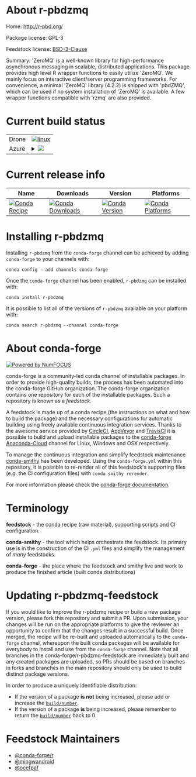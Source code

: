 About r-pbdzmq
==============

Home: http://r-pbd.org/

Package license: GPL-3

Feedstock license: [BSD-3-Clause](https://github.com/conda-forge/r-pbdzmq-feedstock/blob/master/LICENSE.txt)

Summary: 'ZeroMQ' is a well-known library for high-performance asynchronous messaging in scalable, distributed applications.  This package provides high level R wrapper functions to easily utilize 'ZeroMQ'. We mainly focus on interactive client/server programming frameworks. For convenience, a minimal 'ZeroMQ' library (4.2.2) is shipped with 'pbdZMQ', which can be used if no system installation of 'ZeroMQ' is available.  A few wrapper functions compatible with 'rzmq' are also provided.

Current build status
====================


<table><tr>
    <td>Drone</td>
    <td>
      <a href="https://cloud.drone.io/conda-forge/r-pbdzmq-feedstock">
        <img alt="linux" src="https://img.shields.io/drone/build/conda-forge/r-pbdzmq-feedstock/master.svg?label=Linux">
      </a>
    </td>
  </tr>
    
  <tr>
    <td>Azure</td>
    <td>
      <details>
        <summary>
          <a href="https://dev.azure.com/conda-forge/feedstock-builds/_build/latest?definitionId=5209&branchName=master">
            <img src="https://dev.azure.com/conda-forge/feedstock-builds/_apis/build/status/r-pbdzmq-feedstock?branchName=master">
          </a>
        </summary>
        <table>
          <thead><tr><th>Variant</th><th>Status</th></tr></thead>
          <tbody><tr>
              <td>linux_64_r_base3.6target_platformlinux-64</td>
              <td>
                <a href="https://dev.azure.com/conda-forge/feedstock-builds/_build/latest?definitionId=5209&branchName=master">
                  <img src="https://dev.azure.com/conda-forge/feedstock-builds/_apis/build/status/r-pbdzmq-feedstock?branchName=master&jobName=linux&configuration=linux_64_r_base3.6target_platformlinux-64" alt="variant">
                </a>
              </td>
            </tr><tr>
              <td>linux_64_r_base4.0target_platformlinux-64</td>
              <td>
                <a href="https://dev.azure.com/conda-forge/feedstock-builds/_build/latest?definitionId=5209&branchName=master">
                  <img src="https://dev.azure.com/conda-forge/feedstock-builds/_apis/build/status/r-pbdzmq-feedstock?branchName=master&jobName=linux&configuration=linux_64_r_base4.0target_platformlinux-64" alt="variant">
                </a>
              </td>
            </tr><tr>
              <td>linux_aarch64_r_base3.6target_platformlinux-aarch64</td>
              <td>
                <a href="https://dev.azure.com/conda-forge/feedstock-builds/_build/latest?definitionId=5209&branchName=master">
                  <img src="https://dev.azure.com/conda-forge/feedstock-builds/_apis/build/status/r-pbdzmq-feedstock?branchName=master&jobName=linux&configuration=linux_aarch64_r_base3.6target_platformlinux-aarch64" alt="variant">
                </a>
              </td>
            </tr><tr>
              <td>linux_aarch64_r_base4.0target_platformlinux-aarch64</td>
              <td>
                <a href="https://dev.azure.com/conda-forge/feedstock-builds/_build/latest?definitionId=5209&branchName=master">
                  <img src="https://dev.azure.com/conda-forge/feedstock-builds/_apis/build/status/r-pbdzmq-feedstock?branchName=master&jobName=linux&configuration=linux_aarch64_r_base4.0target_platformlinux-aarch64" alt="variant">
                </a>
              </td>
            </tr><tr>
              <td>linux_ppc64le_r_base3.6target_platformlinux-ppc64le</td>
              <td>
                <a href="https://dev.azure.com/conda-forge/feedstock-builds/_build/latest?definitionId=5209&branchName=master">
                  <img src="https://dev.azure.com/conda-forge/feedstock-builds/_apis/build/status/r-pbdzmq-feedstock?branchName=master&jobName=linux&configuration=linux_ppc64le_r_base3.6target_platformlinux-ppc64le" alt="variant">
                </a>
              </td>
            </tr><tr>
              <td>linux_ppc64le_r_base4.0target_platformlinux-ppc64le</td>
              <td>
                <a href="https://dev.azure.com/conda-forge/feedstock-builds/_build/latest?definitionId=5209&branchName=master">
                  <img src="https://dev.azure.com/conda-forge/feedstock-builds/_apis/build/status/r-pbdzmq-feedstock?branchName=master&jobName=linux&configuration=linux_ppc64le_r_base4.0target_platformlinux-ppc64le" alt="variant">
                </a>
              </td>
            </tr><tr>
              <td>osx_64_r_base3.6target_platformosx-64</td>
              <td>
                <a href="https://dev.azure.com/conda-forge/feedstock-builds/_build/latest?definitionId=5209&branchName=master">
                  <img src="https://dev.azure.com/conda-forge/feedstock-builds/_apis/build/status/r-pbdzmq-feedstock?branchName=master&jobName=osx&configuration=osx_64_r_base3.6target_platformosx-64" alt="variant">
                </a>
              </td>
            </tr><tr>
              <td>osx_64_r_base4.0target_platformosx-64</td>
              <td>
                <a href="https://dev.azure.com/conda-forge/feedstock-builds/_build/latest?definitionId=5209&branchName=master">
                  <img src="https://dev.azure.com/conda-forge/feedstock-builds/_apis/build/status/r-pbdzmq-feedstock?branchName=master&jobName=osx&configuration=osx_64_r_base4.0target_platformosx-64" alt="variant">
                </a>
              </td>
            </tr><tr>
              <td>win_64_r_base3.6target_platformwin-64</td>
              <td>
                <a href="https://dev.azure.com/conda-forge/feedstock-builds/_build/latest?definitionId=5209&branchName=master">
                  <img src="https://dev.azure.com/conda-forge/feedstock-builds/_apis/build/status/r-pbdzmq-feedstock?branchName=master&jobName=win&configuration=win_64_r_base3.6target_platformwin-64" alt="variant">
                </a>
              </td>
            </tr><tr>
              <td>win_64_r_base4.0target_platformwin-64</td>
              <td>
                <a href="https://dev.azure.com/conda-forge/feedstock-builds/_build/latest?definitionId=5209&branchName=master">
                  <img src="https://dev.azure.com/conda-forge/feedstock-builds/_apis/build/status/r-pbdzmq-feedstock?branchName=master&jobName=win&configuration=win_64_r_base4.0target_platformwin-64" alt="variant">
                </a>
              </td>
            </tr>
          </tbody>
        </table>
      </details>
    </td>
  </tr>
</table>

Current release info
====================

| Name | Downloads | Version | Platforms |
| --- | --- | --- | --- |
| [![Conda Recipe](https://img.shields.io/badge/recipe-r--pbdzmq-green.svg)](https://anaconda.org/conda-forge/r-pbdzmq) | [![Conda Downloads](https://img.shields.io/conda/dn/conda-forge/r-pbdzmq.svg)](https://anaconda.org/conda-forge/r-pbdzmq) | [![Conda Version](https://img.shields.io/conda/vn/conda-forge/r-pbdzmq.svg)](https://anaconda.org/conda-forge/r-pbdzmq) | [![Conda Platforms](https://img.shields.io/conda/pn/conda-forge/r-pbdzmq.svg)](https://anaconda.org/conda-forge/r-pbdzmq) |

Installing r-pbdzmq
===================

Installing `r-pbdzmq` from the `conda-forge` channel can be achieved by adding `conda-forge` to your channels with:

```
conda config --add channels conda-forge
```

Once the `conda-forge` channel has been enabled, `r-pbdzmq` can be installed with:

```
conda install r-pbdzmq
```

It is possible to list all of the versions of `r-pbdzmq` available on your platform with:

```
conda search r-pbdzmq --channel conda-forge
```


About conda-forge
=================

[![Powered by NumFOCUS](https://img.shields.io/badge/powered%20by-NumFOCUS-orange.svg?style=flat&colorA=E1523D&colorB=007D8A)](http://numfocus.org)

conda-forge is a community-led conda channel of installable packages.
In order to provide high-quality builds, the process has been automated into the
conda-forge GitHub organization. The conda-forge organization contains one repository
for each of the installable packages. Such a repository is known as a *feedstock*.

A feedstock is made up of a conda recipe (the instructions on what and how to build
the package) and the necessary configurations for automatic building using freely
available continuous integration services. Thanks to the awesome service provided by
[CircleCI](https://circleci.com/), [AppVeyor](https://www.appveyor.com/)
and [TravisCI](https://travis-ci.com/) it is possible to build and upload installable
packages to the [conda-forge](https://anaconda.org/conda-forge)
[Anaconda-Cloud](https://anaconda.org/) channel for Linux, Windows and OSX respectively.

To manage the continuous integration and simplify feedstock maintenance
[conda-smithy](https://github.com/conda-forge/conda-smithy) has been developed.
Using the ``conda-forge.yml`` within this repository, it is possible to re-render all of
this feedstock's supporting files (e.g. the CI configuration files) with ``conda smithy rerender``.

For more information please check the [conda-forge documentation](https://conda-forge.org/docs/).

Terminology
===========

**feedstock** - the conda recipe (raw material), supporting scripts and CI configuration.

**conda-smithy** - the tool which helps orchestrate the feedstock.
                   Its primary use is in the construction of the CI ``.yml`` files
                   and simplify the management of *many* feedstocks.

**conda-forge** - the place where the feedstock and smithy live and work to
                  produce the finished article (built conda distributions)


Updating r-pbdzmq-feedstock
===========================

If you would like to improve the r-pbdzmq recipe or build a new
package version, please fork this repository and submit a PR. Upon submission,
your changes will be run on the appropriate platforms to give the reviewer an
opportunity to confirm that the changes result in a successful build. Once
merged, the recipe will be re-built and uploaded automatically to the
`conda-forge` channel, whereupon the built conda packages will be available for
everybody to install and use from the `conda-forge` channel.
Note that all branches in the conda-forge/r-pbdzmq-feedstock are
immediately built and any created packages are uploaded, so PRs should be based
on branches in forks and branches in the main repository should only be used to
build distinct package versions.

In order to produce a uniquely identifiable distribution:
 * If the version of a package **is not** being increased, please add or increase
   the [``build/number``](https://conda.io/docs/user-guide/tasks/build-packages/define-metadata.html#build-number-and-string).
 * If the version of a package **is** being increased, please remember to return
   the [``build/number``](https://conda.io/docs/user-guide/tasks/build-packages/define-metadata.html#build-number-and-string)
   back to 0.

Feedstock Maintainers
=====================

* [@conda-forge/r](https://github.com/conda-forge/r/)
* [@mingwandroid](https://github.com/mingwandroid/)
* [@ocefpaf](https://github.com/ocefpaf/)

